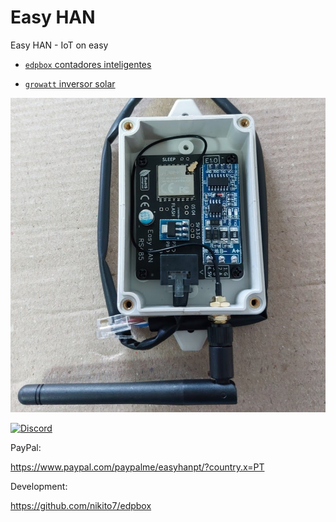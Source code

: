 # Easy HAN

Easy HAN - IoT on easy

- [```edpbox``` contadores inteligentes](./edpbox/)

- [```growatt``` inversor solar](./growatt/)

![Easy HAN RS485](./easy-han-5.jpg)

[![Discord](https://img.shields.io/discord/494714310518505472?style=plastic&logo=discord)](https://discord.gg/Mh9mTEA) 

PayPal:

https://www.paypal.com/paypalme/easyhanpt/?country.x=PT

Development:

https://github.com/nikito7/edpbox
